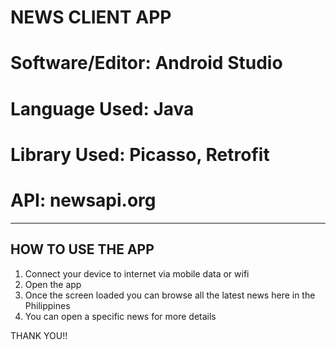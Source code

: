 # NEWS CLIENT APP
# Software/Editor: Android Studio
# Language Used: Java
# Library Used: Picasso, Retrofit
# API: newsapi.org
-------------------------------------------------
HOW TO USE THE APP
-------------------------------------------------
1. Connect your device to internet via mobile data or wifi
2. Open the app
3. Once the screen loaded you can browse all the latest news here in the Philippines
4. You can open a specific news for more details

THANK YOU!!
